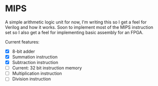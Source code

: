 # MIPS

A simple arithmetic logic unit for now, I'm writing this so I get a feel for Verilog and how it works.
Soon to implement most of the MIPS instruction set so I also get a feel for implementing basic assembly for an FPGA.

Current features:
- [x] 8-bit adder
- [x] Summation instruction
- [x] Subtraction instruction
- [ ] Current: 32 bit instruction memory 
- [ ] Multiplication instruction
- [ ] Division instruction
